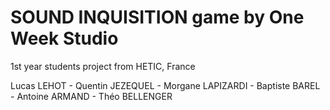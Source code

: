 # SOUND INQUISITION game by One Week Studio
1st year students project from HETIC, France

Lucas LEHOT - Quentin JEZEQUEL - Morgane LAPIZARDI - Baptiste BAREL - Antoine ARMAND - Théo BELLENGER
